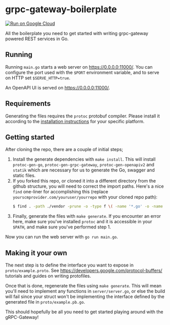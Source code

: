 # grpc-gateway-boilerplate

[![Run on Google Cloud](https://storage.googleapis.com/cloudrun/button.svg)](https://console.cloud.google.com/cloudshell/editor?shellonly=true&cloudshell_image=gcr.io/cloudrun/button&cloudshell_git_repo=https://github.com/Percona-Lab/percona-version-service.git)

All the boilerplate you need to get started with writing grpc-gateway powered
REST services in Go.

## Running

Running `main.go` starts a web server on https://0.0.0.0:11000/. You can configure
the port used with the `$PORT` environment variable, and to serve on HTTP set
`$SERVE_HTTP=true`.

An OpenAPI UI is served on https://0.0.0.0:11000/.

## Requirements

Generating the files requires the `protoc` protobuf compiler.
Please install it according to the
[installation instructions](https://github.com/google/protobuf#protocol-compiler-installation)
for your specific platform.

## Getting started

After cloning the repo, there are a couple of initial steps;

1. Install the generate dependencies with `make install`.
   This will install `protoc-gen-go`, `protoc-gen-grpc-gateway`, `protoc-gen-openapiv2` and `statik` which
   are necessary for us to generate the Go, swagger and static files.
1. If you forked this repo, or cloned it into a different directory from the github structure,
   you will need to correct the import paths. Here's a nice `find` one-liner for accomplishing this
   (replace `yourscmprovider.com/youruser/yourrepo` with your cloned repo path):
   ```bash
   $ find . -path ./vendor -prune -o -type f \( -name '*.go' -o -name '*.proto' \) -exec sed -i -e "s;github.com/Percona-Lab/percona-version-service;yourscmprovider.com/youruser/yourrepo;g" {} +
   ```
1. Finally, generate the files with `make generate`.
   If you encounter an error here, make sure you've installed
   `protoc` and it is accessible in your `$PATH`, and make sure
   you've performed step 1.

Now you can run the web server with `go run main.go`.

## Making it your own

The next step is to define the interface you want to expose in
`proto/example.proto`. See https://developers.google.com/protocol-buffers/
tutorials and guides on writing protofiles.

Once that is done, regenerate the files using
`make generate`. This will mean you'll need to implement any functions in
`server/server.go`, or else the build will fail since your struct won't
be implementing the interface defined by the generated file in `proto/example.pb.go`.

This should hopefully be all you need to get started playing around with the gRPC-Gateway!
